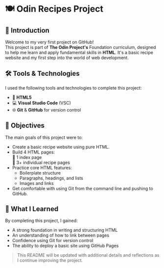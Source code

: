 # 🍽️ Odin Recipes Project

## 👋 Introduction

Welcome to my very first project on GitHub!  
This project is part of **The Odin Project's** Foundation curriculum, designed to help me learn and apply fundamental skills in **HTML**. It's a basic recipe website and my first step into the world of web development.


## 🛠 Tools & Technologies

I used the following tools and technologies to complete this project:

- 🧱 **HTML5**
- 💻 **Visual Studio Code** (VSC)
- 🌐 **Git** & **GitHub** for version control


## 🎯 Objectives

The main goals of this project were to:

- Create a basic recipe website using pure HTML.
- Build 4 HTML pages:  
  📄 1 index page  
  🍜 3+ individual recipe pages  
- Practice core HTML features:
  - Boilerplate structure
  - Paragraphs, headings, and lists
  - Images and links
- Get comfortable with using Git from the command line and pushing to GitHub.


## 🚀 What I Learned

By completing this project, I gained:

- A strong foundation in writing and structuring HTML
- An understanding of how to link between pages
- Confidence using Git for version control
- The ability to deploy a basic site using GitHub Pages


> This README will be updated with additional details and reflections as I continue improving the project.
